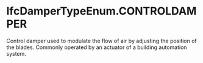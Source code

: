 IfcDamperTypeEnum.CONTROLDAMPER
===============================
Control damper used to modulate the flow of air by adjusting the position of
the blades. Commonly operated by an actuator of a building automation system.


